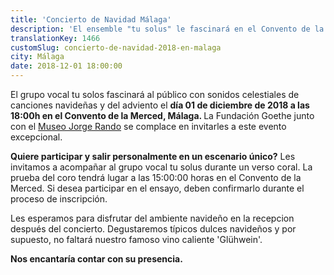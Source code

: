 ```yaml
---
title: 'Concierto de Navidad Málaga'
description: 'El ensemble "tu solus" le fascinará en el Convento de la Merced con sus canciones celestiales de Adviento y Navidad.'
translationKey: 1466
customSlug: concierto-de-navidad-2018-en-malaga
city: Málaga
date: 2018-12-01 18:00:00
---
```


El grupo vocal tu solos fascinará al público con sonidos celestiales de canciones navideñas y del adviento el <strong>día 01 de diciembre de 2018 a las 18:00h en el Convento de la Merced, Málaga. </strong>La Fundación Goethe junto con el <a href="https://www.museojorgerando.org/" target="_blank" rel="nofollow noopener noreferrer" rel="noopener noreferrer">Museo Jorge Rando</a> se complace en invitarles a este evento excepcional.

<strong>Quiere participar y salir personalmente en un escenario único?</strong> Les invitamos a acompañar al grupo vocal tu solus durante un verso coral. La prueba del coro tendrá lugar a las 15:00:00 horas en el Convento de la Merced. Si desea participar en el ensayo, deben confirmarlo durante el proceso de inscripción.

Les esperamos para disfrutar del ambiente navideño en la recepcion después del concierto. Degustaremos típicos dulces navideños y por supuesto, no faltará nuestro famoso vino caliente 'Glühwein'.

<strong>Nos encantaría contar con su presencia.</strong>
